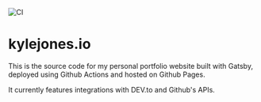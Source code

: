 ![CI](https://github.com/Kerl1310/kylejones.io/workflows/CI/badge.svg)

# kylejones.io

This is the source code for my personal portfolio website built with Gatsby, deployed using Github Actions and hosted on Github Pages.

It currently features integrations with DEV.to and Github's APIs.
